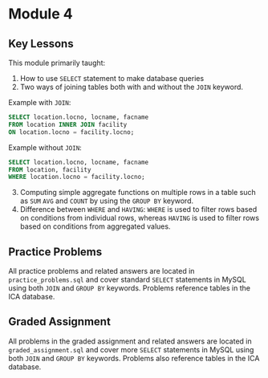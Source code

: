 # Module 4

## Key Lessons

This module primarily taught:

 1. How to use `SELECT` statement to make database queries
 2. Two ways of joining tables both with and without the `JOIN` keyword.

 Example with `JOIN`:

 ```SQL
SELECT location.locno, locname, facname
FROM location INNER JOIN facility
ON location.locno = facility.locno;
 ```

Example without `JOIN`:

```SQL
SELECT location.locno, locname, facname
FROM location, facility
WHERE location.locno = facility.locno;
```

3. Computing simple aggregate functions on multiple rows in a table such as `SUM` `AVG` and `COUNT` by using the `GROUP BY` keyword.
4. Difference between `WHERE` and `HAVING`: `WHERE` is used to filter rows based on conditions from individual rows, whereas `HAVING` is used to filter rows based on conditions from aggregated values.

## Practice Problems

All practice problems and related answers are located in `practice_problems.sql` and cover standard `SELECT` statements in MySQL using both `JOIN` and `GROUP BY` keywords. Problems reference tables in the ICA database.

## Graded Assignment

All problems in the graded assignment and related answers are located in `graded_assignment.sql` and cover more `SELECT` statements in MySQL using both `JOIN` and `GROUP BY` keywords. Problems also reference tables in the ICA database.
